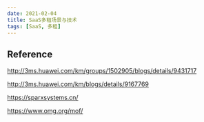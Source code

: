 ```yaml
---
date: 2021-02-04
title: SaaS多租场景与技术
tags: [SaaS, 多租]
---
```




## Reference

http://3ms.huawei.com/km/groups/1502905/blogs/details/9431717

http://3ms.huawei.com/km/blogs/details/9167769

https://sparxsystems.cn/

https://www.omg.org/mof/